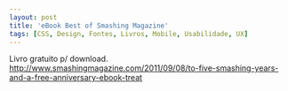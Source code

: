 ```yaml
---
layout: post
title: 'eBook Best of Smashing Magazine'
tags: [CSS, Design, Fontes, Livros, Mobile, Usabilidade, UX]
---
```


Livro gratuito p/ download.<br>
<http://www.smashingmagazine.com/2011/09/08/to-five-smashing-years-and-a-free-anniversary-ebook-treat>
